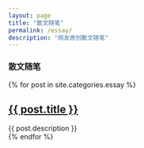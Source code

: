 ```yaml
---
layout: page
title: "散文随笔"
permalink: /essay/
description: "网友原创散文随笔"
---
```



<h3 class="section-heading text-center">散文随笔</a></h3>
<div class="tiles">
{% for post in site.categories.essay %} 
            <h2><a href="{{ post.url }}">{{ post.title }}</a></h2>
            <div class="title-desc">{{ post.description }}</div>
{% endfor %}
</div><!-- /.tiles -->

